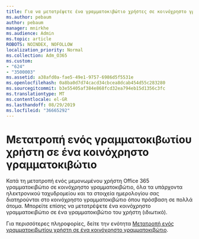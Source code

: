 ```yaml
---
title: Για να μετατρέψετε ένα γραμματοκιβώτιο χρήστες σε κοινόχρηστο γραμματοκιβώτιο
ms.author: pebaum
author: pebaum
manager: mnirkhe
ms.audience: Admin
ms.topic: article
ROBOTS: NOINDEX, NOFOLLOW
localization_priority: Normal
ms.collection: Adm_O365
ms.custom:
- "624"
- "3500003"
ms.assetid: a38afd0a-fae5-49e1-9757-6986d5f5531e
ms.openlocfilehash: 0a8ba0d7d74cacd34cbcea8dcab454d55c283280
ms.sourcegitcommit: b3e55405af384e868fcd32ea794eb15d1356c3fc
ms.translationtype: MT
ms.contentlocale: el-GR
ms.lasthandoff: 08/29/2019
ms.locfileid: "36665292"
---
```

# <a name="convert-a-user-mailbox-to-a-shared-mailbox"></a>Μετατροπή ενός γραμματοκιβωτίου χρήστη σε ένα κοινόχρηστο γραμματοκιβώτιο

Κατά τη μετατροπή ενός μεμονωμένου χρήστη Office 365 γραμματοκιβώτιο σε κοινόχρηστο γραμματοκιβώτιο, όλα τα υπάρχοντα ηλεκτρονικού ταχυδρομείου και τα στοιχεία ημερολογίου σας διατηρούνται στο κοινόχρηστο γραμματοκιβώτιο όπου πρόσβαση σε πολλά άτομα. Μπορείτε επίσης να μετατρέψετε ένα κοινόχρηστο γραμματοκιβώτιο σε ένα γραμματοκιβώτιο του χρήστη (ιδιωτικό).
  
Για περισσότερες πληροφορίες, δείτε την ενότητα [Μετατροπή ενός γραμματοκιβωτίου χρήστη σε ένα κοινόχρηστο γραμματοκιβώτιο](https://docs.microsoft.com/office365/admin/email/convert-user-mailbox-to-shared-mailbox).
  